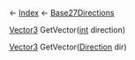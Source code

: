 ← [Index](Api-Index) ← [Base27Directions](VRageMath.Base27Directions)

[Vector3](VRageMath.Vector3) GetVector([int](System.Int32) direction)

[Vector3](VRageMath.Vector3) GetVector([Direction](VRageMath.Base27Directions+Direction) dir)

